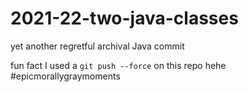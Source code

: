# 2021-22-two-java-classes
yet another regretful archival Java commit

fun fact I used a `git push --force` on this repo hehe #epicmorallygraymoments
